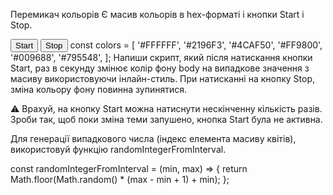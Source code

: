 Перемикач кольорів Є масив кольорів в hex-форматі і кнопки Start і Stop.

<button type="button" data-action="start">Start</button>
<button type="button" data-action="stop">Stop</button> const colors = [
'#FFFFFF', '#2196F3', '#4CAF50', '#FF9800', '#009688', '#795548', ]; Напиши
скрипт, який після натискання кнопки Start, раз в секунду змінює колір фону body
на випадкове значення з масиву використовуючи інлайн-стиль. При натисканні на
кнопку Stop, зміна кольору фону повинна зупинятися.

⚠️ Врахуй, на кнопку Start можна натиснути нескінченну кількість разів. Зроби
так, щоб поки зміна теми запушено, кнопка Start була не активна.

Для генерації випадкового числа (індекс елемента масиву квітів), використовуй
функцію randomIntegerFromInterval.

const randomIntegerFromInterval = (min, max) => { return
Math.floor(Math.random() \* (max - min + 1) + min); };
